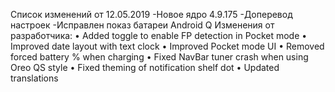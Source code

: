 



Список изменений от 12.05.2019
-Новое ядро 4.9.175
-Доперевод настроек
-Исправлен показ батареи Android Q
Изменения от разработчика:
• Added toggle to enable FP detection in Pocket mode
• Improved date layout with text clock
• Improved Pocket mode UI
• Removed forced battery % when charging
• Fixed NavBar tuner crash when using Oreo QS style
• Fixed theming of notification shelf dot
• Updated translations
